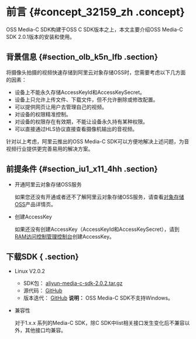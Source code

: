 # 前言 {#concept_32159_zh .concept}

OSS Media-C SDK构建于OSS C SDK版本之上，本文主要介绍OSS Media-C SDK 2.0.1版本的安装和使用。

## 背景信息 {#section_olb_k5n_lfb .section}

将摄像头拍摄的视频快速存储到阿里云对象存储OSS时，您需要考虑以下几方面的因素：

-   设备上不能永久存储AccessKeyId和AccessKeySecret。
-   设备上只允许上传文件、下载文件，但不允许删除或修改配置。
-   可以提供网页让用户去管理自己的视频。
-   对设备的权限精准控制。
-   对设备的权限存在有效期，不能让设备永久持有某种权限。
-   可以直接通过HLS协议直接查看摄像机输出的音视频。

针对以上考虑，阿里云推出的OSS Media-C SDK可以方便地解决上述问题，为音视频行业提供更完善易用的解决方案。

## 前提条件 {#section_iu1_x11_4hh .section}

-   开通阿里云对象存储OSS服务

    如果您还没有开通或者还不了解阿里云对象存储OSS服务，请查看[对象存储OSS](https://www.aliyun.com/product/oss)产品详情页。

-   创建AccessKey

    如果还没有创建AccessKey（AccessKeyId和AccessKeySecret），请到[RAM访问控制管理控制台](https://ak-console.aliyun.com/#/accesskey)创建AccessKey。


## 下载SDK { .section}

-   Linux V2.0.2

    -   SDK包： [aliyun-media-c-sdk-2.0.2.tar.gz](http://docs-aliyun.cn-hangzhou.oss.aliyun-inc.com/assets/attach/32159/cn_zh/1488511193768/aliyun-media-c-sdk-2.0.2.tar.gz)
    -   源代码： [GitHub](https://github.com/aliyun/aliyun-media-c-sdk)
    -   版本迭代： [GitHub](https://github.com/aliyun/aliyun-media-c-sdk/releases)
    **说明：** OSS Media-C SDK不支持Windows。

-   兼容性

    对于1.x.x 系列的Media-C SDK，除C SDK中list相关接口发生变化后不兼容以外，其他接口均兼容。



